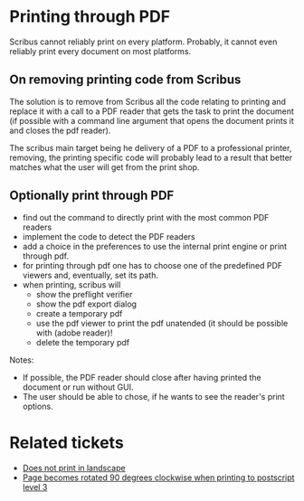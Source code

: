 # Printing through PDF

Scribus cannot reliably print on every platform. Probably, it cannot even reliably print every document on most platforms.

## On removing printing code from Scribus

The solution is to remove from Scribus all the code relating to printing and replace it with a call to a PDF reader that gets the task to print the document (if possible with a command line argument that opens the document prints it and closes the pdf reader).

The scribus main target being he delivery of a PDF to a professional printer, removing, the printing specific code will probably lead to a result that better matches what the user will get from the print shop.

## Optionally print through PDF

- find out the command to directly print with the most common PDF readers
- implement the code to detect the PDF readers
- add a choice in the preferences to use the internal print engine or print through pdf.
- for printing through pdf one has to choose one of the predefined PDF viewers and, eventually, set its path.
- when printing, scribus will
  - show the preflight verifier
  - show the pdf export dialog
  - create a temporary pdf
  - use the pdf viewer to print the pdf unatended (it should be possible with (adobe reader)!
  - delete the temporary pdf

Notes:

- If possible, the PDF reader should close after having printed the document or run without GUI.
- The user should be able to chose, if he wants to see the reader's print options.

# Related tickets

- [Does not print in landscape](http://bugs.scribus.net/view.php?id=5708)
- [Page becomes rotated 90 degrees clockwise when printing to postscript level 3](http://bugs.scribus.net/view.php?id=8254)
